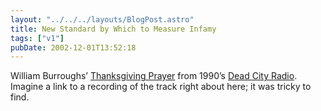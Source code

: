 ```yaml
---
layout: "../../../layouts/BlogPost.astro"
title: New Standard by Which to Measure Infamy
tags: ["v1"]
pubDate: 2002-12-01T13:52:18
---
```


William Burroughs&#8217; [Thanksgiving Prayer][1] from 1990&#8217;s [Dead City Radio][2]. Imagine a link to a recording of the track right about here<!-- subtle as a brick in a half-sock: http://everythingisnt.com/images/Burroughs-Thanksgiving.mp3  - sorry, Everything Isn't!-->; it was tricky to find.

[1]: http://www.inter-zone.org/thanks.html "Inter-Zone.org: William Burroughs' Thanksgiving Prayer"
[2]: http://www.amazon.co.uk/exec/obidos/ASIN/B000001FYF/ohsky "Amazon.co.uk: William Burroughs' Dead City Radio"

